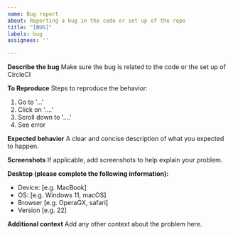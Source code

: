 ```yaml
---
name: Bug report
about: Reporting a bug in the code or set up of the repo
title: "[BUG]"
labels: bug
assignees: ''

---
```


**Describe the bug**
Make sure the bug is related to the code or the set up of CircleCI

**To Reproduce**
Steps to reproduce the behavior:
1. Go to '...'
2. Click on '....'
3. Scroll down to '....'
4. See error

**Expected behavior**
A clear and concise description of what you expected to happen.

**Screenshots**
If applicable, add screenshots to help explain your problem.

**Desktop (please complete the following information):**
 - Device: [e.g. MacBook]
 - OS: [e.g. Windows 11, macOS]
 - Browser [e.g. OperaGX, safari]
 - Version [e.g. 22]

**Additional context**
Add any other context about the problem here.
